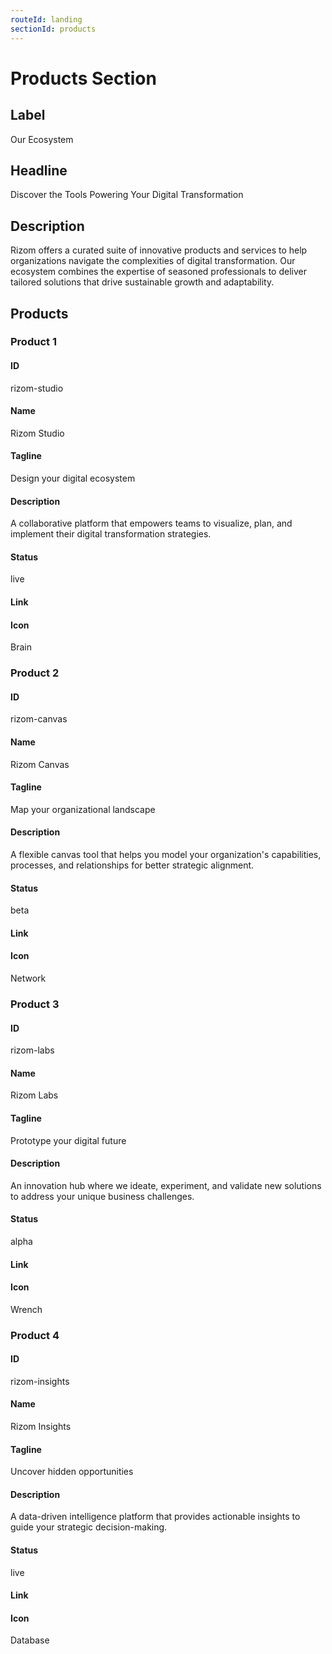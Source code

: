 ```yaml
---
routeId: landing
sectionId: products
---
```

# Products Section

## Label
Our Ecosystem

## Headline
Discover the Tools Powering Your Digital Transformation

## Description
Rizom offers a curated suite of innovative products and services to help organizations navigate the complexities of digital transformation. Our ecosystem combines the expertise of seasoned professionals to deliver tailored solutions that drive sustainable growth and adaptability.

## Products

### Product 1

#### ID
rizom-studio

#### Name
Rizom Studio

#### Tagline
Design your digital ecosystem

#### Description
A collaborative platform that empowers teams to visualize, plan, and implement their digital transformation strategies.

#### Status
live

#### Link


#### Icon
Brain

### Product 2

#### ID
rizom-canvas

#### Name
Rizom Canvas

#### Tagline
Map your organizational landscape

#### Description
A flexible canvas tool that helps you model your organization's capabilities, processes, and relationships for better strategic alignment.

#### Status
beta

#### Link


#### Icon
Network

### Product 3

#### ID
rizom-labs

#### Name
Rizom Labs

#### Tagline
Prototype your digital future

#### Description
An innovation hub where we ideate, experiment, and validate new solutions to address your unique business challenges.

#### Status
alpha

#### Link


#### Icon
Wrench

### Product 4

#### ID
rizom-insights

#### Name
Rizom Insights

#### Tagline
Uncover hidden opportunities

#### Description
A data-driven intelligence platform that provides actionable insights to guide your strategic decision-making.

#### Status
live

#### Link


#### Icon
Database
